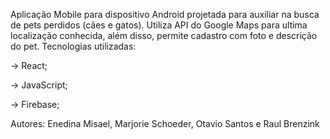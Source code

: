 Aplicação Mobile para dispositivo Android projetada para auxiliar na busca de pets perdidos (cães e gatos). Utiliza API do Google Maps para ultima localização conhecida, além disso, permite cadastro com foto e descrição do pet. Tecnologias utilizadas:

-> React;

-> JavaScript;

-> Firebase;

Autores: Enedina Misael, Marjorie Schoeder, Otavio Santos e Raul Brenzink

